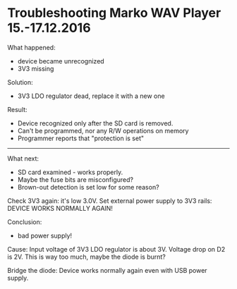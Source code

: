 # Troubleshooting Marko WAV Player 15.-17.12.2016

What happened:

 - device became unrecognized
 - 3V3 missing

 Solution:

  - 3V3 LDO regulator dead, replace it with a new one

  Result:

  - Device recognized only after the SD card is removed.
  - Can't be programmed, nor any R/W operations on memory
  - Programmer reports that "protection is set"

  ---------------------------------------------------------

  What next:
   - SD card examined - works properly.
   - Maybe the fuse bits are misconfigured? 
   - Brown-out detection is set low for some reason?

 Check 3V3 again: it's low 3.0V. Set external power supply to 3V3 rails: DEVICE WORKS NORMALLY AGAIN!

 Conclusion:
   - bad power supply!

 Cause:
  Input voltage of 3V3 LDO regulator is about 3V. Voltage drop on D2 is 2V. This is way too much, maybe the diode is burnt?

 Bridge the diode: Device works normally again even with USB power supply.
